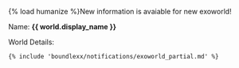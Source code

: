 {% load humanize %}New information is avaiable for new exoworld!

Name: **{{ world.display_name }}**

World Details:
```
{% include 'boundlexx/notifications/exoworld_partial.md' %}
```
